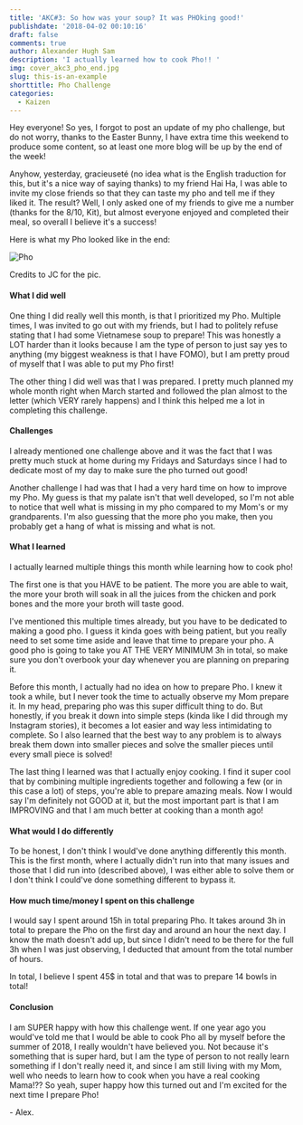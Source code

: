 ```yaml
---
title: 'AKC#3: So how was your soup? It was PHOking good!'
publishdate: '2018-04-02 00:10:16'
draft: false
comments: true
author: Alexander Hugh Sam
description: 'I actually learned how to cook Pho!! '
img: cover_akc3_pho_end.jpg
slug: this-is-an-example
shorttitle: Pho Challenge
categories:
  - Kaizen
---
```

Hey everyone! So yes, I forgot to post an update of my pho challenge, but do not worry, thanks to the Easter Bunny, I have extra time this weekend to produce some content, so at least one more blog will be up by the end of the week!



Anyhow, yesterday, gracieuseté (no idea what is the English traduction for this, but it's a nice way of saying thanks) to my friend Hai Ha, I was able to invite my close friends so that they can taste my pho and tell me if they liked it. The result? Well, I only asked one of my friends to give me a number (thanks for the 8/10, Kit), but almost everyone enjoyed and completed their meal, so overall I believe it's a success!



Here is what my Pho looked like in the end:



![Pho](/assets/images/hsb/quart/ahs_pho_jc_credits.jpg)



Credits to JC for the pic.



#### What I did well



One thing I did really well this month, is that I prioritized my Pho. Multiple times, I was invited to go out with my friends, but I had to politely refuse stating that I had some Vietnamese soup to prepare! This was honestly a LOT harder than it looks because I am the type of person to just say yes to anything (my biggest weakness is that I have FOMO), but I am pretty proud of myself that I was able to put my Pho first!



The other thing I did well was that I was prepared. I pretty much planned my whole month right when March started and followed the plan almost to the letter (which VERY rarely happens) and I think this helped me a lot in completing this challenge.



#### Challenges



I already mentioned one challenge above and it was the fact that I was pretty much stuck at home during my Fridays and Saturdays since I had to dedicate most of my day to make sure the pho turned out good!



Another challenge I had was that I had a very hard time on how to improve my Pho. My guess is that my palate isn't that well developed, so I'm not able to notice that well what is missing in my pho compared to my Mom's or my grandparents. I'm also guessing that the more pho you make, then you probably get a hang of what is missing and what is not.



#### What I learned



I actually learned multiple things this month while learning how to cook pho!



The first one is that you HAVE to be patient. The more you are able to wait, the more your broth will soak in all the juices from the chicken and pork bones and the more your broth will taste good.



I've mentioned this multiple times already, but you have to be dedicated to making a good pho. I guess it kinda goes with being patient, but you really need to set some time aside and leave that time to prepare your pho. A good pho is going to take you AT THE VERY MINIMUM 3h in total, so make sure you don't overbook your day whenever you are planning on preparing it.



Before this month, I actually had no idea on how to prepare Pho. I knew it took a while, but I never took the time to actually observe my Mom prepare it. In my head, preparing pho was this super difficult thing to do. But honestly, if you break it down into simple steps (kinda like I did through my Instagram stories), it becomes a lot easier and way less intimidating to complete. So I also learned that the best way to any problem is to always break them down into smaller pieces and solve the smaller pieces until every small piece is solved!



The last thing I learned was that I actually enjoy cooking. I find it super cool that by combining multiple ingredients together and following a few (or in this case a lot) of steps, you're able to prepare amazing meals. Now I would say I'm definitely not GOOD at it, but the most important part is that I am IMPROVING and that I am much better at cooking than a month ago!



#### What would I do differently



To be honest, I don't think I would've done anything differently this month. This is the first month, where I actually didn't run into that many issues and those that I did run into (described above), I was either able to solve them or I don't think I could've done something different to bypass it.



#### How much time/money I spent on this challenge



I would say I spent around 15h in total preparing Pho. It takes around 3h in total to prepare the Pho on the first day and around an hour the next day. I know the math doesn't add up, but since I didn't need to be there for the full 3h when I was just observing, I deducted that amount from the total number of hours.



In total, I believe I spent 45$ in total and that was to prepare 14 bowls in total!



#### Conclusion



I am SUPER happy with how this challenge went. If one year ago you would've told me that I would be able to cook Pho all by myself before the summer of 2018, I really wouldn't have believed you. Not because it's something that is super hard, but I am the type of person to not really learn something if I don't really need it, and since I am still living with my Mom, well who needs to learn how to cook when you have a real cooking Mama!?? So yeah, super happy how this turned out and I'm excited for the next time I prepare Pho!



\- Alex.
